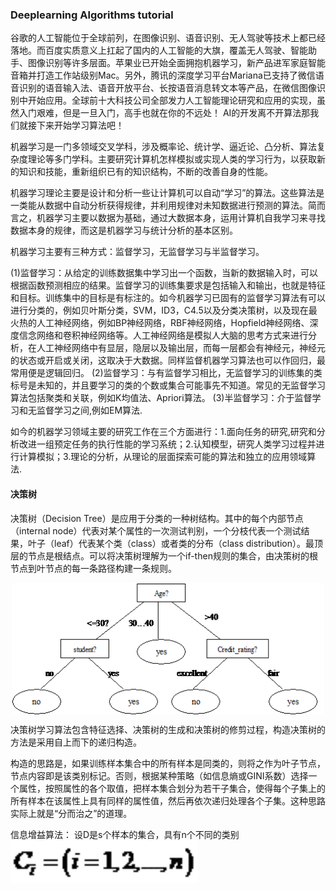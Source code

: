 ### Deeplearning Algorithms tutorial
谷歌的人工智能位于全球前列，在图像识别、语音识别、无人驾驶等技术上都已经落地。而百度实质意义上扛起了国内的人工智能的大旗，覆盖无人驾驶、智能助手、图像识别等许多层面。苹果业已开始全面拥抱机器学习，新产品进军家庭智能音箱并打造工作站级别Mac。另外，腾讯的深度学习平台Mariana已支持了微信语音识别的语音输入法、语音开放平台、长按语音消息转文本等产品，在微信图像识别中开始应用。全球前十大科技公司全部发力人工智能理论研究和应用的实现，虽然入门艰难，但是一旦入门，高手也就在你的不远处！
AI的开发离不开算法那我们就接下来开始学习算法吧！

机器学习是一门多领域交叉学科，涉及概率论、统计学、逼近论、凸分析、算法复杂度理论等多门学科。主要研究计算机怎样模拟或实现人类的学习行为，以获取新的知识和技能，重新组织已有的知识结构，不断的改善自身的性能。

机器学习理论主要是设计和分析一些让计算机可以自动“学习”的算法。这些算法是一类能从数据中自动分析获得规律，并利用规律对未知数据进行预测的算法。简而言之，机器学习主要以数据为基础，通过大数据本身，运用计算机自我学习来寻找数据本身的规律，而这是机器学习与统计分析的基本区别。

机器学习主要有三种方式：监督学习，无监督学习与半监督学习。

(1)监督学习：从给定的训练数据集中学习出一个函数，当新的数据输入时，可以根据函数预测相应的结果。监督学习的训练集要求是包括输入和输出，也就是特征和目标。训练集中的目标是有标注的。如今机器学习已固有的监督学习算法有可以进行分类的，例如贝叶斯分类，SVM，ID3，C4.5以及分类决策树，以及现在最火热的人工神经网络，例如BP神经网络，RBF神经网络，Hopfield神经网络、深度信念网络和卷积神经网络等。人工神经网络是模拟人大脑的思考方式来进行分析，在人工神经网络中有显层，隐层以及输出层，而每一层都会有神经元，神经元的状态或开启或关闭，这取决于大数据。同样监督机器学习算法也可以作回归，最常用便是逻辑回归。
(2)监督学习：与有监督学习相比，无监督学习的训练集的类标号是未知的，并且要学习的类的个数或集合可能事先不知道。常见的无监督学习算法包括聚类和关联，例如K均值法、Apriori算法。
(3)半监督学习：介于监督学习和无监督学习之间,例如EM算法.

如今的机器学习领域主要的研究工作在三个方面进行：1.面向任务的研究,研究和分析改进一组预定任务的执行性能的学习系统；2.认知模型，研究人类学习过程并进行计算模拟；3.理论的分析，从理论的层面探索可能的算法和独立的应用领域算法.

#### 决策树

决策树（Decision Tree）是应用于分类的一种树结构。其中的每个内部节点（internal node）代表对某个属性的一次测试判别，一个分枝代表一个测试结果，叶子（leaf）代表某个类（class）或者类的分布（class distribution）。最顶层的节点是根结点。可以将决策树理解为一个if-then规则的集合，由决策树的根节点到叶节点的每一条路径构建一条规则。

<p align="center">
<img width="500" align="center" src="../../images/96.jpg" />
</p>

决策树学习算法包含特征选择、决策树的生成和决策树的修剪过程，构造决策树的方法是采用自上而下的递归构造。

构造的思路是，如果训练样本集合中的所有样本是同类的，则将之作为叶子节点，节点内容即是该类别标记。否则，根据某种策略（如信息熵或GINI系数）选择一个属性，按照属性的各个取值，把样本集合划分为若干子集合，使得每个子集上的所有样本在该属性上具有同样的属性值，然后再依次递归处理各个子集。这种思路实际上就是“分而治之”的道理。

信息增益算法：
设D是s个样本的集合，具有n个不同的类别<img width="300" align="center" src="../../images/97.jpg" />
